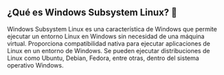 
## ¿Qué es Windows Subsystem Linux? 🐧



Windows Subsystem Linux es una característica de Windows que permite ejecutar un entorno Linux en Windows sin necesidad de una máquina virtual. Proporciona compatibilidad nativa para ejecutar aplicaciones de Linux en un entorno de Windows. Se pueden ejecutar distribuciones de Linux como Ubuntu, Debian, Fedora, entre otras, dentro del sistema operativo Windows.
